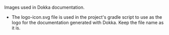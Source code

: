 Images used in Dokka documentation.

- The logo-icon.svg file is used in the project's gradle script to use as the logo for the documentation generated with Dokka. Keep the file name as it is.
